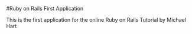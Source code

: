 #Ruby on Rails First Application

This is the first application for the online Ruby on Rails Tutorial by Michael Hart
